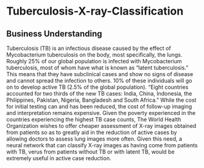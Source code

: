 # Tuberculosis-X-ray-Classification

## Business Understanding
Tuberculosis (TB) is an infectious disease caused by the effect of Mycobacterium tuberculosis
on the body, most specifically, the lungs. Roughly 25% of our global population is infected with
Mycobacterium tuberculosis, most of whom have what is known as “latent tuberculosis.” This
means that they have subclinical cases and show no signs of disease and cannot spread the
infection to others. 10% of these individuals will go on to develop active TB (2.5% of the global
population). “Eight countries accounted for two thirds of the new TB cases: India, China,
Indonesia, the Philippines, Pakistan, Nigeria, Bangladesh and South Africa.”
While the cost for initial testing can and has been reduced, the cost of follow-up imaging and
interpretation remains expensive. Given the poverty experienced in the countries experiencing
the highest TB case counts, The World Health Organization wishes to offer cheaper assessment
of X-ray images obtained from patients so as to greatly aid in the reduction of active cases by
allowing doctors to assess lung images more often. Given this need, a neural network that can
classify X-ray images as having come from patients with TB, verus from patients without TB or
with latent TB, would be extremely useful in active case reduction.
